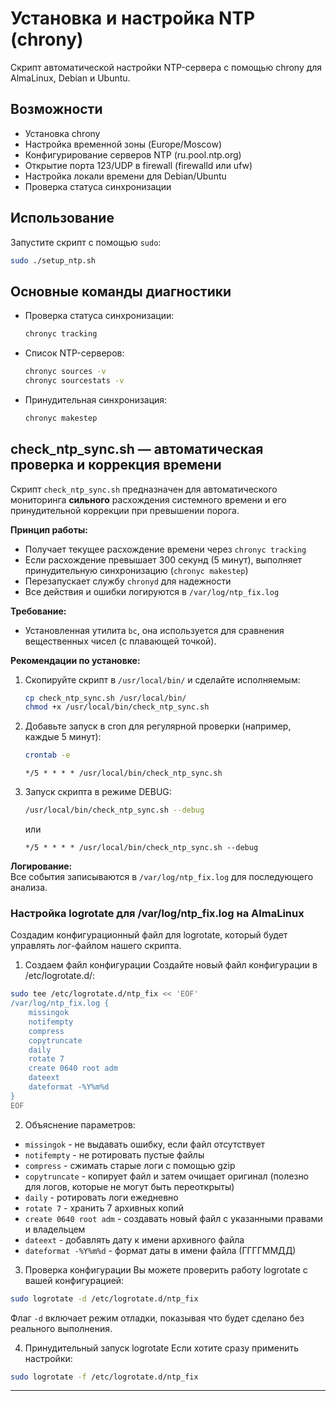 # Установка и настройка NTP (chrony)

Скрипт автоматической настройки NTP-сервера с помощью chrony для AlmaLinux, Debian и Ubuntu.

## Возможности

- Установка chrony
- Настройка временной зоны (Europe/Moscow)
- Конфигурирование серверов NTP (ru.pool.ntp.org)
- Открытие порта 123/UDP в firewall (firewalld или ufw)
- Настройка локали времени для Debian/Ubuntu
- Проверка статуса синхронизации

## Использование

Запустите скрипт с помощью `sudo`:

```bash
sudo ./setup_ntp.sh
```

## Основные команды диагностики

- Проверка статуса синхронизации:
    ```bash
    chronyc tracking
    ```

- Список NTP-серверов:
    ```bash
    chronyc sources -v
    chronyc sourcestats -v
    ```

- Принудительная синхронизация:
    ```bash
    chronyc makestep
    ```

## check_ntp_sync.sh — автоматическая проверка и коррекция времени

Скрипт `check_ntp_sync.sh` предназначен для автоматического мониторинга **сильного** расхождения системного времени и его принудительной коррекции при превышении порога.

**Принцип работы:**
- Получает текущее расхождение времени через `chronyc tracking`
- Если расхождение превышает 300 секунд (5 минут), выполняет принудительную синхронизацию (`chronyc makestep`)
- Перезапускает службу `chronyd` для надежности
- Все действия и ошибки логируются в `/var/log/ntp_fix.log`

**Требование:**
- Установленная утилита `bc`, она используется для сравнения вещественных чисел (с плавающей точкой).

**Рекомендации по установке:**
1. Скопируйте скрипт в `/usr/local/bin/` и сделайте исполняемым:
    ```bash
    cp check_ntp_sync.sh /usr/local/bin/
    chmod +x /usr/local/bin/check_ntp_sync.sh
    ```
2. Добавьте запуск в cron для регулярной проверки (например, каждые 5 минут):
    ```bash
    crontab -e
    ```

    ```
    */5 * * * * /usr/local/bin/check_ntp_sync.sh
    ```
3. Запуск скрипта в режиме DEBUG:
    ```bash
    /usr/local/bin/check_ntp_sync.sh --debug
    ```
    или
    ```
    */5 * * * * /usr/local/bin/check_ntp_sync.sh --debug
    ```

**Логирование:**  
Все события записываются в `/var/log/ntp_fix.log` для последующего анализа.

### Настройка logrotate для /var/log/ntp_fix.log на AlmaLinux

Создадим конфигурационный файл для logrotate, который будет управлять лог-файлом нашего скрипта.

1. Создаем файл конфигурации
Создайте новый файл конфигурации в /etc/logrotate.d/:

```bash
sudo tee /etc/logrotate.d/ntp_fix << 'EOF'
/var/log/ntp_fix.log {
    missingok
    notifempty
    compress
    copytruncate
    daily
    rotate 7
    create 0640 root adm
    dateext
    dateformat -%Y%m%d
}
EOF
```

2. Объяснение параметров:
- `missingok` - не выдавать ошибку, если файл отсутствует
- `notifempty` - не ротировать пустые файлы
- `compress` - сжимать старые логи с помощью gzip
- `copytruncate` - копирует файл и затем очищает оригинал (полезно для логов, которые не могут быть переоткрыты)
- `daily` - ротировать логи ежедневно
- `rotate 7` - хранить 7 архивных копий
- `create 0640 root adm` - создавать новый файл с указанными правами и владельцем
- `dateext` - добавлять дату к имени архивного файла
- `dateformat -%Y%m%d` - формат даты в имени файла (ГГГГММДД)

3. Проверка конфигурации
Вы можете проверить работу logrotate с вашей конфигурацией:

```bash
sudo logrotate -d /etc/logrotate.d/ntp_fix
```
Флаг `-d` включает режим отладки, показывая что будет сделано без реального выполнения.

4. Принудительный запуск logrotate
Если хотите сразу применить настройки:

```bash
sudo logrotate -f /etc/logrotate.d/ntp_fix
```

---